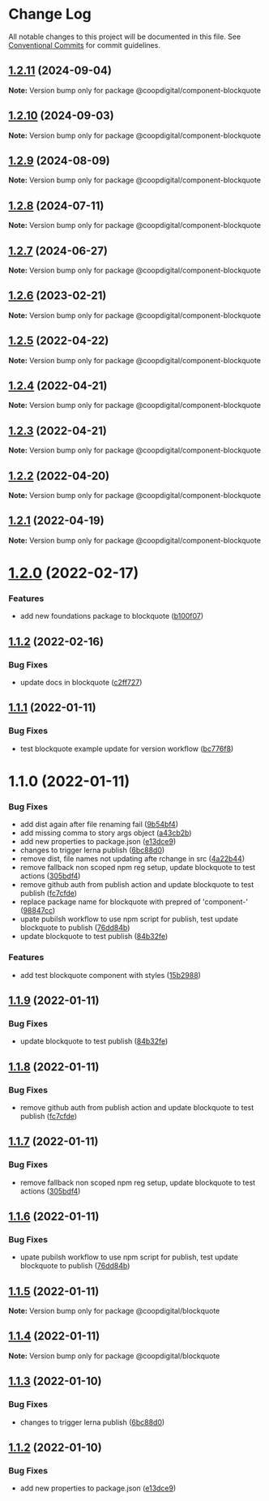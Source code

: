 # Change Log

All notable changes to this project will be documented in this file.
See [Conventional Commits](https://conventionalcommits.org) for commit guidelines.

## [1.2.11](https://github.com/coopdigital/coop-frontend/compare/@coopdigital/component-blockquote@1.2.10...@coopdigital/component-blockquote@1.2.11) (2024-09-04)

**Note:** Version bump only for package @coopdigital/component-blockquote





## [1.2.10](https://github.com/coopdigital/coop-frontend/compare/@coopdigital/component-blockquote@1.2.9...@coopdigital/component-blockquote@1.2.10) (2024-09-03)

**Note:** Version bump only for package @coopdigital/component-blockquote





## [1.2.9](https://github.com/coopdigital/coop-frontend/compare/@coopdigital/component-blockquote@1.2.8...@coopdigital/component-blockquote@1.2.9) (2024-08-09)

**Note:** Version bump only for package @coopdigital/component-blockquote





## [1.2.8](https://github.com/coopdigital/coop-frontend/compare/@coopdigital/component-blockquote@1.2.7...@coopdigital/component-blockquote@1.2.8) (2024-07-11)

**Note:** Version bump only for package @coopdigital/component-blockquote





## [1.2.7](https://github.com/coopdigital/coop-frontend/compare/@coopdigital/component-blockquote@1.2.6...@coopdigital/component-blockquote@1.2.7) (2024-06-27)

**Note:** Version bump only for package @coopdigital/component-blockquote





## [1.2.6](https://github.com/coopdigital/coop-frontend/compare/@coopdigital/component-blockquote@1.2.5...@coopdigital/component-blockquote@1.2.6) (2023-02-21)

**Note:** Version bump only for package @coopdigital/component-blockquote





## [1.2.5](https://github.com/coopdigital/coop-frontend/compare/@coopdigital/component-blockquote@1.2.4...@coopdigital/component-blockquote@1.2.5) (2022-04-22)

**Note:** Version bump only for package @coopdigital/component-blockquote





## [1.2.4](https://github.com/coopdigital/coop-frontend/compare/@coopdigital/component-blockquote@1.2.3...@coopdigital/component-blockquote@1.2.4) (2022-04-21)

**Note:** Version bump only for package @coopdigital/component-blockquote





## [1.2.3](https://github.com/coopdigital/coop-frontend/compare/@coopdigital/component-blockquote@1.2.2...@coopdigital/component-blockquote@1.2.3) (2022-04-21)

**Note:** Version bump only for package @coopdigital/component-blockquote





## [1.2.2](https://github.com/coopdigital/coop-frontend/compare/@coopdigital/component-blockquote@1.2.1...@coopdigital/component-blockquote@1.2.2) (2022-04-20)

**Note:** Version bump only for package @coopdigital/component-blockquote





## [1.2.1](https://github.com/coopdigital/coop-frontend/compare/@coopdigital/component-blockquote@1.2.0...@coopdigital/component-blockquote@1.2.1) (2022-04-19)

**Note:** Version bump only for package @coopdigital/component-blockquote





# [1.2.0](https://github.com/coopdigital/coop-frontend/compare/@coopdigital/component-blockquote@1.1.2...@coopdigital/component-blockquote@1.2.0) (2022-02-17)


### Features

* add new foundations package to blockquote ([b100f07](https://github.com/coopdigital/coop-frontend/commit/b100f0786fcc37c668a52b462fd2a69f97b14c58))





## [1.1.2](https://github.com/coopdigital/coop-frontend/compare/@coopdigital/component-blockquote@1.1.1...@coopdigital/component-blockquote@1.1.2) (2022-02-16)


### Bug Fixes

* update docs in blockquote ([c2ff727](https://github.com/coopdigital/coop-frontend/commit/c2ff727bd241880ec29de4121cea9f09f2a7c67c))





## [1.1.1](https://github.com/coopdigital/coop-frontend/compare/@coopdigital/component-blockquote@1.1.0...@coopdigital/component-blockquote@1.1.1) (2022-01-11)


### Bug Fixes

* test blockquote example update for version workflow ([bc776f8](https://github.com/coopdigital/coop-frontend/commit/bc776f87bde8a0011344f443f3f15d2ef3847ad2))





# 1.1.0 (2022-01-11)


### Bug Fixes

* add dist again after file renaming fail ([9b54bf4](https://github.com/coopdigital/coop-frontend/commit/9b54bf4044cfaf6ae145da37b19552dabb37fa6a))
* add missing comma to story args object ([a43cb2b](https://github.com/coopdigital/coop-frontend/commit/a43cb2b1325031fa32d889a5cb04db62468397a8))
* add new properties to package.json ([e13dce9](https://github.com/coopdigital/coop-frontend/commit/e13dce94798600b80da4d0183ce96331b91c72aa))
* changes to trigger lerna publish ([6bc88d0](https://github.com/coopdigital/coop-frontend/commit/6bc88d0e6c2cee873e127c05e7c180dd7f0d251e))
* remove dist, file names not updating afte rchange in src ([4a22b44](https://github.com/coopdigital/coop-frontend/commit/4a22b445f8093d968662c99f5ad43ead9e9e9b1c))
* remove fallback non scoped npm reg setup, update blockquote to test actions ([305bdf4](https://github.com/coopdigital/coop-frontend/commit/305bdf45c64a51a3d3292cd1806505b0a784afab))
* remove github auth from publish action and update blockquote to test publish ([fc7cfde](https://github.com/coopdigital/coop-frontend/commit/fc7cfde04ac5039775541e9626590a64da2b705c))
* replace package name for blockquote with prepred of 'component-' ([98847cc](https://github.com/coopdigital/coop-frontend/commit/98847cc9008ffa746e0c108e8b767887d78648a2))
* upate pubilsh workflow to use npm script for publish, test update blockquote to publish ([76dd84b](https://github.com/coopdigital/coop-frontend/commit/76dd84bec1873b6f02d7244e684e771b49fce22d))
* update blockquote to test publish ([84b32fe](https://github.com/coopdigital/coop-frontend/commit/84b32fe11fc822cae03af18d0f493bebff049192))


### Features

* add test blockquote component with styles ([15b2988](https://github.com/coopdigital/coop-frontend/commit/15b2988799ae5eaaf0fc4ee7e61489e3aff91078))





## [1.1.9](https://github.com/coopdigital/coop-frontend/compare/@coopdigital/blockquote@1.1.8...@coopdigital/blockquote@1.1.9) (2022-01-11)


### Bug Fixes

* update blockquote to test publish ([84b32fe](https://github.com/coopdigital/coop-frontend/commit/84b32fe11fc822cae03af18d0f493bebff049192))





## [1.1.8](https://github.com/coopdigital/coop-frontend/compare/@coopdigital/blockquote@1.1.7...@coopdigital/blockquote@1.1.8) (2022-01-11)


### Bug Fixes

* remove github auth from publish action and update blockquote to test publish ([fc7cfde](https://github.com/coopdigital/coop-frontend/commit/fc7cfde04ac5039775541e9626590a64da2b705c))





## [1.1.7](https://github.com/coopdigital/coop-frontend/compare/@coopdigital/blockquote@1.1.6...@coopdigital/blockquote@1.1.7) (2022-01-11)


### Bug Fixes

* remove fallback non scoped npm reg setup, update blockquote to test actions ([305bdf4](https://github.com/coopdigital/coop-frontend/commit/305bdf45c64a51a3d3292cd1806505b0a784afab))





## [1.1.6](https://github.com/coopdigital/coop-frontend/compare/@coopdigital/blockquote@1.1.5...@coopdigital/blockquote@1.1.6) (2022-01-11)


### Bug Fixes

* upate pubilsh workflow to use npm script for publish, test update blockquote to publish ([76dd84b](https://github.com/coopdigital/coop-frontend/commit/76dd84bec1873b6f02d7244e684e771b49fce22d))





## [1.1.5](https://github.com/coopdigital/coop-frontend/compare/@coopdigital/blockquote@1.1.4...@coopdigital/blockquote@1.1.5) (2022-01-11)

**Note:** Version bump only for package @coopdigital/blockquote





## [1.1.4](https://github.com/coopdigital/coop-frontend/compare/@coopdigital/blockquote@1.1.3...@coopdigital/blockquote@1.1.4) (2022-01-11)

**Note:** Version bump only for package @coopdigital/blockquote





## [1.1.3](https://github.com/coopdigital/coop-frontend/compare/@coopdigital/blockquote@1.1.2...@coopdigital/blockquote@1.1.3) (2022-01-10)


### Bug Fixes

* changes to trigger lerna publish ([6bc88d0](https://github.com/coopdigital/coop-frontend/commit/6bc88d0e6c2cee873e127c05e7c180dd7f0d251e))





## [1.1.2](https://github.com/coopdigital/coop-frontend/compare/@coopdigital/blockquote@1.1.1...@coopdigital/blockquote@1.1.2) (2022-01-10)


### Bug Fixes

* add new properties to package.json ([e13dce9](https://github.com/coopdigital/coop-frontend/commit/e13dce94798600b80da4d0183ce96331b91c72aa))
